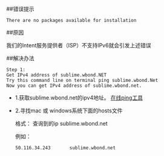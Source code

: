 

##错误提示
```
There are no packages available for installation
```

##原因

我们的Intent服务提供者（ISP）不支持IPv6就会引发上述错误

##解决办法
```
Step 1:
Get IPv4 address of sublime.wbond.NET
Try this command line on terminal ping sublime.wbond.Net
Now you can get IPv4 address of sublime.wbond.net.
```

* 1.获取sublime.wbond.net的ipv4地址。 [在线ping工具](http://serve.netsh.org/pub/ping.php)

* 2.寻找mac 或 windows系统下面的hosts文件

  格式： 查询到的ip sublime.wbond.net
  
  例如：
  ```
  50.116.34.243       sublime.wbond.net  
  ```

